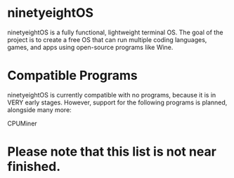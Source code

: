 # ninetyeightOS
ninetyeightOS is a fully functional, lightweight terminal OS.
The goal of the project is to create a free OS that can run multiple coding languages, games, and apps using open-source programs like Wine.
# Compatible Programs
ninetyeightOS is currently compatible with no programs, because it is in VERY early stages. However, support for the following programs is planned, alongside many more:
  
CPUMiner
  
# Please note that this list is not near finished.

